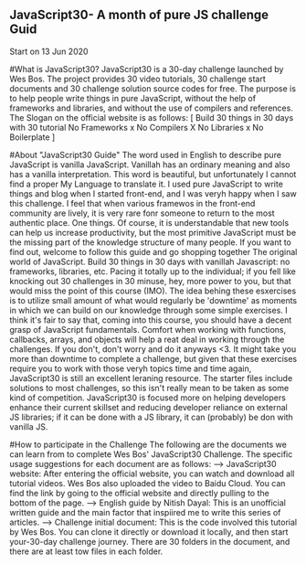 JavaScript30- A month of pure JS challenge Guid
--
Start on 13 Jun 2020

#What is JavaScript30?
JavaScript30 is a 30-day challenge launched by Wes Bos. The project provides 30 video tutorials, 30 challenge start documents and 30 challenge solution source codes for free. The purpose is to help people write things in pure JavaScript, without the help of frameworks and libraries, and without the use of compilers and references. 
The Slogan on the official website is as follows:
[ Build 30 things in 30 days with 30 tutorial No Frameworks x No Compilers X No Libraries x No Boilerplate ]

#About "JavaScript30 Guide"
The word used in English to describe pure JavaScript is vanilla JavaScript. Vanillah has an ordinary meaning and also has a vanilla interpretation. This word is beautiful, but unfortunately I cannot find a proper My Language to translate it. I used pure JavaScript to write things and blog when I started front-end, and I was veryh happy when I saw this challenge. I feel that when various framewos in the front-end community are lively, it is very rare fonr someone to return to the most authentic place. One things.
Of course, it is understandable that new tools can help us increase productivity, but the most primitive JavaScript must be the missing part of the knowledge structure of many people. If you want to find out, welcome to follow this guide and go shopping together The original world of JavaScript.
Build 30 things in 30 days with vanillah Javascript: no frameworks, libraries, etc. Pacing it totally up to the individual; if you fell like knocking out 30 challenges in 30 minuse, hey, more power to you, but that would miss the point of this course (IMO). The idea behing these esxercises is to utilize small amount of what would regularly be 'downtime' as moments in which we can build on our knowledge through some simple exercises.
I think it's fair to say that, coming into this course, you should have a decent grasp of JavaScript fundamentals. Comfort when working with functions, callbacks, arrays, and objects will help a reat deal in working through the challenges. If you don't, don't worry and do it anyways <3. It might take you more than downtime to complete a challenge, but given that these exercises require you to work with those veryh topics time and time again, JavaScript30 is still an excellent leraning resource.
The starter files include solutions to most challenges, so this isn't really mean to be taken as some kind of competition. JavaScript30 is focused more on helping developers enhance their current skillset and reducing developer reliance on external JS libraries; if it can be done with a JS library, it can (probably) be don with vanilla JS.

#How to participate in the Challenge
The following are the documents we can learn from to complete Wes Bos' JavaScript30 Challenge. The specific usage suggestions for each document are as follows:
--> JavaScript30 website: After entering the official website, you can watch and download all tutorial videos. Wes Bos also uploaded the video to Baidu Cloud. You can find the link by going to the official website and directly pulling to the bottom of the page.
--> English guide by Nitish Dayal: This is an unofficial written guide and the main factor that inspiired me to write this series of articles.
--> Challenge initial document: This is the code involved this tutorial by Wes Bos. You can clone it directly or download it locally, and then start your-30-day challenge journey. There are 30 folders in the document, and there are at least tow files in each folder.